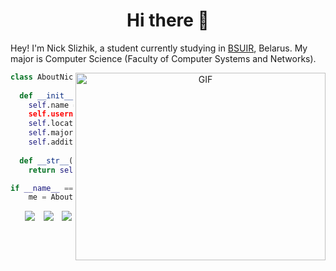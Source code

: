 <h1 align='center'> Hi there 👋</h1>


Hey! I'm Nick Slizhik, a student currently studying in <a href='https://www.bsuir.by/en'>BSUIR</a>, Belarus. My major is Computer Science (Faculty of Computer Systems and Networks).

<a target="_blank" align="center">
  <img align="right" top="500" height="300" width="400" alt="GIF" src="https://github.com/MortalDew/MortalDew/assets/72689821/85f09950-854d-4e50-a912-fb31806c3588">
</a>

```python
class AboutNick():
    
  def __init__(self):
    self.name = "Nick Slizhik
    self.username = "MortalDew"
    self.location = "Minsk, Belarus"
    self.major = "Computer Science"
    self.additional = "hobby - VR/AR"
  
  def __str__(self):
    return self.name

if __name__ == '__main__':
    me = AboutNick()
```

<p align="center">

 <div align="center"  class="icons-social" style="margin-left: 10px;">
        <a style="margin-left: 10px;"  target="_blank" href="https://www.linkedin.com/in/nikita-slizhik/">
			<img src="https://img.icons8.com/doodle/40/000000/linkedin--v2.png"></a>
        <a style="margin-left: 10px;" target="_blank" href="https://github.com/MortalDew">
		<img src="https://img.icons8.com/doodle/40/000000/github--v1.png"></a>
    <a style="margin-left: 10px;" target="_blank" href="https://t.me/mortaldew">
		<img src="https://img.icons8.com/doodle/40/000000/telegram"></a>
    
   </div>
</p>
